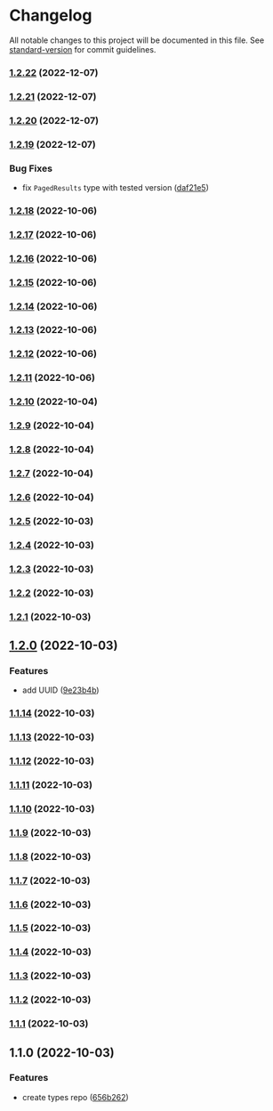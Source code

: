 # Changelog

All notable changes to this project will be documented in this file. See [standard-version](https://github.com/conventional-changelog/standard-version) for commit guidelines.

### [1.2.22](https://me.github.com/cristimc8/hmdlr-types/compare/v1.2.21...v1.2.22) (2022-12-07)

### [1.2.21](https://me.github.com/cristimc8/hmdlr-types/compare/v1.2.20...v1.2.21) (2022-12-07)

### [1.2.20](https://me.github.com/cristimc8/hmdlr-types/compare/v1.2.19...v1.2.20) (2022-12-07)

### [1.2.19](https://me.github.com/cristimc8/hmdlr-types/compare/v1.2.18...v1.2.19) (2022-12-07)


### Bug Fixes

* fix `PagedResults` type with tested version ([daf21e5](https://me.github.com/cristimc8/hmdlr-types/commit/daf21e51765cefc26df9130f7179b2516c6f0ee3))

### [1.2.18](https://me.github.com/cristimc8/hmdlr-types/compare/v1.2.17...v1.2.18) (2022-10-06)

### [1.2.17](https://me.github.com/cristimc8/hmdlr-types/compare/v1.2.16...v1.2.17) (2022-10-06)

### [1.2.16](https://me.github.com/cristimc8/hmdlr-types/compare/v1.2.15...v1.2.16) (2022-10-06)

### [1.2.15](https://me.github.com/cristimc8/hmdlr-types/compare/v1.2.14...v1.2.15) (2022-10-06)

### [1.2.14](https://me.github.com/cristimc8/hmdlr-types/compare/v1.2.13...v1.2.14) (2022-10-06)

### [1.2.13](https://me.github.com/cristimc8/hmdlr-types/compare/v1.2.12...v1.2.13) (2022-10-06)

### [1.2.12](https://me.github.com/cristimc8/hmdlr-types/compare/v1.2.11...v1.2.12) (2022-10-06)

### [1.2.11](https://me.github.com/cristimc8/hmdlr-types/compare/v1.2.10...v1.2.11) (2022-10-06)

### [1.2.10](https://me.github.com/cristimc8/hmdlr-types/compare/v1.2.9...v1.2.10) (2022-10-04)

### [1.2.9](https://me.github.com/cristimc8/hmdlr-types/compare/v1.2.8...v1.2.9) (2022-10-04)

### [1.2.8](https://me.github.com/cristimc8/hmdlr-types/compare/v1.2.7...v1.2.8) (2022-10-04)

### [1.2.7](https://me.github.com/cristimc8/hmdlr-types/compare/v1.2.6...v1.2.7) (2022-10-04)

### [1.2.6](https://me.github.com/cristimc8/hmdlr-types/compare/v1.2.5...v1.2.6) (2022-10-04)

### [1.2.5](https://me.github.com/cristimc8/hmdlr-types/compare/v1.2.4...v1.2.5) (2022-10-03)

### [1.2.4](https://me.github.com/cristimc8/hmdlr-types/compare/v1.2.3...v1.2.4) (2022-10-03)

### [1.2.3](https://me.github.com/cristimc8/hmdlr-types/compare/v1.2.2...v1.2.3) (2022-10-03)

### [1.2.2](https://me.github.com/cristimc8/hmdlr-types/compare/v1.2.1...v1.2.2) (2022-10-03)

### [1.2.1](https://me.github.com/cristimc8/hmdlr-types/compare/v1.2.0...v1.2.1) (2022-10-03)

## [1.2.0](https://me.github.com/cristimc8/hmdlr-types/compare/v1.1.14...v1.2.0) (2022-10-03)


### Features

* add UUID ([9e23b4b](https://me.github.com/cristimc8/hmdlr-types/commit/9e23b4bd718b99d45d64ac005f083d6a3e6940fd))

### [1.1.14](https://me.github.com/cristimc8/hmdlr-types/compare/v1.1.13...v1.1.14) (2022-10-03)

### [1.1.13](https://me.github.com/cristimc8/hmdlr-types/compare/v1.1.12...v1.1.13) (2022-10-03)

### [1.1.12](https://me.github.com/cristimc8/hmdlr-types/compare/v1.1.11...v1.1.12) (2022-10-03)

### [1.1.11](https://me.github.com/cristimc8/hmdlr-types/compare/v1.1.10...v1.1.11) (2022-10-03)

### [1.1.10](https://me.github.com/cristimc8/hmdlr-types/compare/v1.1.9...v1.1.10) (2022-10-03)

### [1.1.9](https://me.github.com/cristimc8/hmdlr-types/compare/v1.1.8...v1.1.9) (2022-10-03)

### [1.1.8](https://me.github.com/cristimc8/hmdlr-types/compare/v1.1.7...v1.1.8) (2022-10-03)

### [1.1.7](https://me.github.com/cristimc8/hmdlr-types/compare/v1.1.6...v1.1.7) (2022-10-03)

### [1.1.6](https://me.github.com/cristimc8/hmdlr-types/compare/v1.1.5...v1.1.6) (2022-10-03)

### [1.1.5](https://me.github.com/cristimc8/hmdlr-types/compare/v1.1.4...v1.1.5) (2022-10-03)

### [1.1.4](https://me.github.com/cristimc8/hmdlr-types/compare/v1.1.3...v1.1.4) (2022-10-03)

### [1.1.3](https://me.github.com/cristimc8/hmdlr-types/compare/v1.1.2...v1.1.3) (2022-10-03)

### [1.1.2](https://me.github.com/cristimc8/hmdlr-types/compare/v1.1.1...v1.1.2) (2022-10-03)

### [1.1.1](https://me.github.com/cristimc8/hmdlr-types/compare/v1.1.0...v1.1.1) (2022-10-03)

## 1.1.0 (2022-10-03)


### Features

* create types repo ([656b262](https://me.github.com/cristimc8/hmdlr-types/commit/656b262ec4c3a9903ef4055995d681deb99373af))
